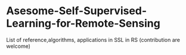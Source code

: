 # Asesome-Self-Supervised-Learning-for-Remote-Sensing
List of reference,algorithms, applications in SSL in RS (contribution are welcome)
